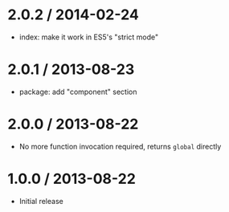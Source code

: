 
2.0.2 / 2014-02-24
==================

  * index: make it work in ES5's "strict mode"

2.0.1 / 2013-08-23
==================

 * package: add "component" section

2.0.0 / 2013-08-22
==================

 * No more function invocation required, returns `global` directly

1.0.0 / 2013-08-22
==================

 * Initial release

